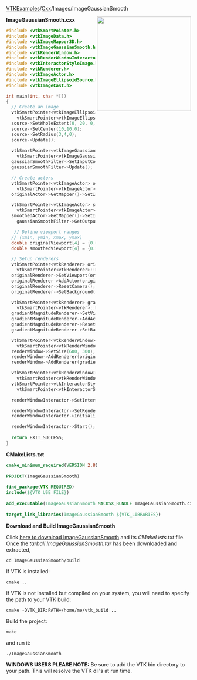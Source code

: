 [VTKExamples](/index/)/[Cxx](/Cxx)/Images/ImageGaussianSmooth

<img align="right" src="https://github.com/lorensen/VTKExamples/blob/gh-pages/Testing/Baseline/Images/TestImageGaussianSmooth.png?raw=true" width="256" />

**ImageGaussianSmooth.cxx**
```c++
#include <vtkSmartPointer.h>
#include <vtkImageData.h>
#include <vtkImageMapper3D.h>
#include <vtkImageGaussianSmooth.h>
#include <vtkRenderWindow.h>
#include <vtkRenderWindowInteractor.h>
#include <vtkInteractorStyleImage.h>
#include <vtkRenderer.h>
#include <vtkImageActor.h>
#include <vtkImageEllipsoidSource.h>
#include <vtkImageCast.h>

int main(int, char *[])
{
  // Create an image
  vtkSmartPointer<vtkImageEllipsoidSource> source =
    vtkSmartPointer<vtkImageEllipsoidSource>::New();
  source->SetWholeExtent(0, 20, 0, 20, 0, 0);
  source->SetCenter(10,10,0);
  source->SetRadius(3,4,0);
  source->Update();
  
  vtkSmartPointer<vtkImageGaussianSmooth> gaussianSmoothFilter = 
    vtkSmartPointer<vtkImageGaussianSmooth>::New();
  gaussianSmoothFilter->SetInputConnection(source->GetOutputPort());
  gaussianSmoothFilter->Update();

  // Create actors
  vtkSmartPointer<vtkImageActor> originalActor =
    vtkSmartPointer<vtkImageActor>::New();
  originalActor->GetMapper()->SetInputConnection(source->GetOutputPort());

  vtkSmartPointer<vtkImageActor> smoothedActor =
    vtkSmartPointer<vtkImageActor>::New();
  smoothedActor->GetMapper()->SetInputConnection(
    gaussianSmoothFilter->GetOutputPort());

   // Define viewport ranges
  // (xmin, ymin, xmax, ymax)
  double originalViewport[4] = {0.0, 0.0, 0.5, 1.0};
  double smoothedViewport[4] = {0.5, 0.0, 1.0, 1.0};

  // Setup renderers
  vtkSmartPointer<vtkRenderer> originalRenderer =
    vtkSmartPointer<vtkRenderer>::New();
  originalRenderer->SetViewport(originalViewport);
  originalRenderer->AddActor(originalActor);
  originalRenderer->ResetCamera();
  originalRenderer->SetBackground(.4, .5, .6);

  vtkSmartPointer<vtkRenderer> gradientMagnitudeRenderer =
    vtkSmartPointer<vtkRenderer>::New();
  gradientMagnitudeRenderer->SetViewport(smoothedViewport);
  gradientMagnitudeRenderer->AddActor(smoothedActor);
  gradientMagnitudeRenderer->ResetCamera();
  gradientMagnitudeRenderer->SetBackground(.4, .5, .7);

  vtkSmartPointer<vtkRenderWindow> renderWindow =
    vtkSmartPointer<vtkRenderWindow>::New();
  renderWindow->SetSize(600, 300);
  renderWindow->AddRenderer(originalRenderer);
  renderWindow->AddRenderer(gradientMagnitudeRenderer);

  vtkSmartPointer<vtkRenderWindowInteractor> renderWindowInteractor =
    vtkSmartPointer<vtkRenderWindowInteractor>::New();
  vtkSmartPointer<vtkInteractorStyleImage> style =
    vtkSmartPointer<vtkInteractorStyleImage>::New();

  renderWindowInteractor->SetInteractorStyle(style);

  renderWindowInteractor->SetRenderWindow(renderWindow);
  renderWindowInteractor->Initialize();

  renderWindowInteractor->Start();
  
  return EXIT_SUCCESS;
}
```
**CMakeLists.txt**
```cmake
cmake_minimum_required(VERSION 2.8)
 
PROJECT(ImageGaussianSmooth)
 
find_package(VTK REQUIRED)
include(${VTK_USE_FILE})
 
add_executable(ImageGaussianSmooth MACOSX_BUNDLE ImageGaussianSmooth.cxx)
 
target_link_libraries(ImageGaussianSmooth ${VTK_LIBRARIES})
```

**Download and Build ImageGaussianSmooth**

Click [here to download ImageGaussianSmooth](https://github.com/lorensen/VTKWikiExamplesTarballs/raw/master/ImageGaussianSmooth.tar) and its *CMakeLists.txt* file.
Once the *tarball ImageGaussianSmooth.tar* has been downloaded and extracted,
```
cd ImageGaussianSmooth/build 
```
If VTK is installed:
```
cmake ..
```
If VTK is not installed but compiled on your system, you will need to specify the path to your VTK build:
```
cmake -DVTK_DIR:PATH=/home/me/vtk_build ..
```
Build the project:
```
make
```
and run it:
```
./ImageGaussianSmooth
```
**WINDOWS USERS PLEASE NOTE:** Be sure to add the VTK bin directory to your path. This will resolve the VTK dll's at run time.

